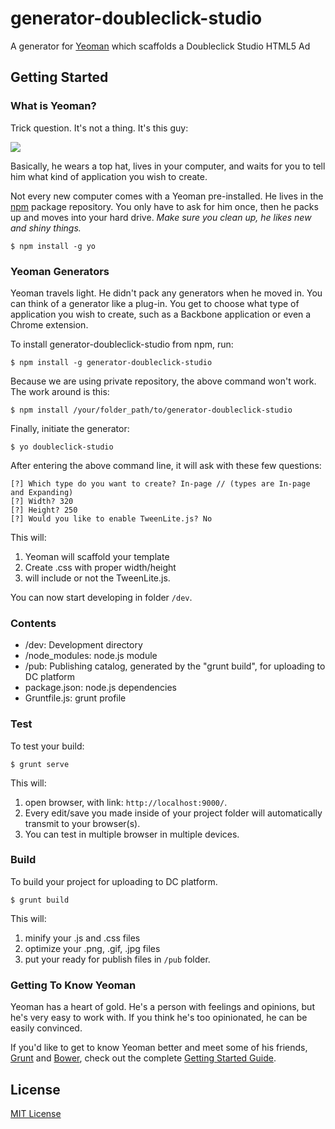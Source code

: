 # generator-doubleclick-studio

A generator for [Yeoman](http://yeoman.io) which scaffolds a Doubleclick Studio HTML5 Ad


## Getting Started

### What is Yeoman?

Trick question. It's not a thing. It's this guy:

![](http://i.imgur.com/JHaAlBJ.png)

Basically, he wears a top hat, lives in your computer, and waits for you to tell him what kind of application you wish to create.

Not every new computer comes with a Yeoman pre-installed. He lives in the [npm](https://npmjs.org) package repository. You only have to ask for him once, then he packs up and moves into your hard drive. *Make sure you clean up, he likes new and shiny things.*

```
$ npm install -g yo
```

### Yeoman Generators

Yeoman travels light. He didn't pack any generators when he moved in. You can think of a generator like a plug-in. You get to choose what type of application you wish to create, such as a Backbone application or even a Chrome extension.

To install generator-doubleclick-studio from npm, run:

```
$ npm install -g generator-doubleclick-studio
```

Because we are using private repository, the above command won't work. The work around is this:

```
$ npm install /your/folder_path/to/generator-doubleclick-studio
```

Finally, initiate the generator:

```
$ yo doubleclick-studio
```

After entering the above command line, it will ask with these few questions:

```
[?] Which type do you want to create? In-page // (types are In-page and Expanding)
[?] Width? 320
[?] Height? 250
[?] Would you like to enable TweenLite.js? No
```

This will:
1. Yeoman will scaffold your template
2. Create .css with proper width/height 
3. will include or not the TweenLite.js. 

You can now start developing in folder `/dev`.

### Contents
- /dev: Development directory
- /node_modules: node.js module
- /pub: Publishing catalog, generated by the "grunt build", for uploading to DC platform 
- package.json: node.js dependencies
- Gruntfile.js: grunt profile

### Test

To test your build:

```
$ grunt serve
```

This will:
1. open browser, with link: `http://localhost:9000/`.
2. Every edit/save you made inside of your project folder will automatically transmit to your browser(s). 
3. You can test in multiple browser in multiple devices.

### Build 

To build your project for uploading to DC platform.

```
$ grunt build
```

This will:
1. minify your .js and .css files
2. optimize your .png, .gif, .jpg files
3. put your ready for publish files in `/pub` folder.

### Getting To Know Yeoman

Yeoman has a heart of gold. He's a person with feelings and opinions, but he's very easy to work with. If you think he's too opinionated, he can be easily convinced.

If you'd like to get to know Yeoman better and meet some of his friends, [Grunt](http://gruntjs.com) and [Bower](http://bower.io), check out the complete [Getting Started Guide](https://github.com/yeoman/yeoman/wiki/Getting-Started).


## License

[MIT License](http://en.wikipedia.org/wiki/MIT_License)
